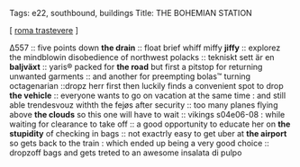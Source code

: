 Tags: e22, southbound, buildings
Title: THE BOHEMIAN STATION
  
[ [roma trastevere](https://maps.app.goo.gl/XSLdQmhHD5nS1nwc7) ]

Δ557 :: five points down **the drain** :: float brief whiff miffy **jiffy** :: explorez the mindblowin disobedience of northwest polacks :: tekniskt sett är en **baljväxt** :: yaris® packed for **the road** but first a pitstop for returning unwanted garments :: and another for preempting bolas™ turning octagenarian ::dropz herr first then luckily finds a convenient spot to drop **the vehicle** :: everyone wants to go on vacation at the same time : and still able trendesvouz withth the fejøs after security :: too many planes flying above **the clouds** so this one will have to wait :: vikings s04e06-08 : while waiting for clearance to take off :: a good opportunity to educate her on **the stupidity** of checking in bags :: not exactrly easy to get uber at **the airport** so gets back to the train : which ended up being a very good choice :: dropzoff bags and gets treted to an awesome insalata di pulpo  
